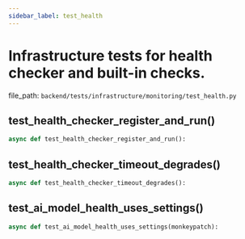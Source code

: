 ```yaml
---
sidebar_label: test_health
---
```


# Infrastructure tests for health checker and built-in checks.

  file_path: `backend/tests/infrastructure/monitoring/test_health.py`

## test_health_checker_register_and_run()

```python
async def test_health_checker_register_and_run():
```

## test_health_checker_timeout_degrades()

```python
async def test_health_checker_timeout_degrades():
```

## test_ai_model_health_uses_settings()

```python
async def test_ai_model_health_uses_settings(monkeypatch):
```
